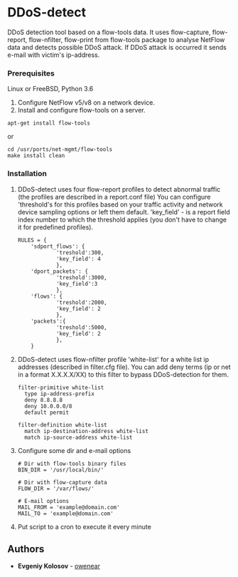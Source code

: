 # DDoS-detect
DDoS detection tool based on a flow-tools data.
It uses flow-capture, flow-report, flow-nfilter, flow-print from flow-tools package to analyse NetFlow data and detects possible DDoS attack.
If DDoS attack is occurred it sends e-mail with victim's ip-address.

### Prerequisites
Linux or FreeBSD, Python 3.6

1. Configure NetFlow v5/v8 on a network device.
2. Install and configure flow-tools on a server.
```
apt-get install flow-tools
```
or
```
cd /usr/ports/net-mgmt/flow-tools
make install clean
```

### Installation
1. DDoS-detect uses four flow-report profiles to detect abnormal traffic (the profiles are described in a report.conf file) You can configure 'threshold's for this profiles based on your traffic activity and network device sampling options or left them default. 'key_field' - is a report field index number to which the threshold applies (you don't have to change it for predefined profiles).
    ```
    RULES = {
        'sdport_flows': {
                'treshold':300,
                'key_field': 4
                },
        'dport_packets': {
                'treshold':3000,
                'key_field':3
                },
        'flows': {
                'treshold':2000,
                'key_field': 2
                },
        'packets':{
                'treshold':5000,
                'key_field': 2
                },
        }
    ```

2. DDoS-detect uses flow-nfilter profile 'white-list' for a white list ip addresses (described in filter.cfg file).
You can add deny terms (ip or net in a format X.X.X.X/XX) to this filter to bypass DDoS-detection for them.
    ```
    filter-primitive white-list
      type ip-address-prefix
      deny 8.8.8.8
      deny 10.0.0.0/8
      default permit
    
    filter-definition white-list
      match ip-destination-address white-list
      match ip-source-address white-list
    ```
3. Configure some dir and e-mail options
    ```
    # Dir with flow-tools binary files
    BIN_DIR = '/usr/local/bin/'
    
    # Dir with flow-capture data
    FLOW_DIR = '/var/flows/'
    
    # E-mail options
    MAIL_FROM = 'example@domain.com'
    MAIL_TO = 'example@domain.com'
    ```
4. Put script to a cron to execute it every minute


## Authors

* **Evgeniy Kolosov** - [owenear](https://github.com/owenear)
